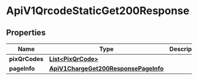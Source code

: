 

# ApiV1QrcodeStaticGet200Response


## Properties

| Name | Type | Description | Notes |
|------------ | ------------- | ------------- | -------------|
|**pixQrCodes** | [**List&lt;PixQrCode&gt;**](PixQrCode.md) |  |  [optional] |
|**pageInfo** | [**ApiV1ChargeGet200ResponsePageInfo**](ApiV1ChargeGet200ResponsePageInfo.md) |  |  [optional] |



